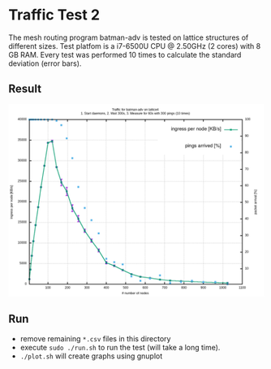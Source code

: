 # Traffic Test 2

The mesh routing program batman-adv is tested on lattice structures of different sizes.
Test platfom is a i7-6500U CPU @ 2.50GHz (2 cores) with 8 GB RAM.
Every test was performed 10 times to calculate the standard deviation (error bars).

## Result

![image](traffic-batman-adv-lattice4_sd.png)

## Run

* remove remaining `*.csv` files in this directory
* execute `sudo ./run.sh` to run the test (will take a long time).
* `./plot.sh` will create graphs using gnuplot
